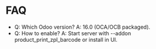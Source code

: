 # FAQ

- Q: Which Odoo version? A: 16.0 (OCA/OCB packaged).
- Q: How to enable? A: Start server with --addon product_print_zpl_barcode or install in UI.
